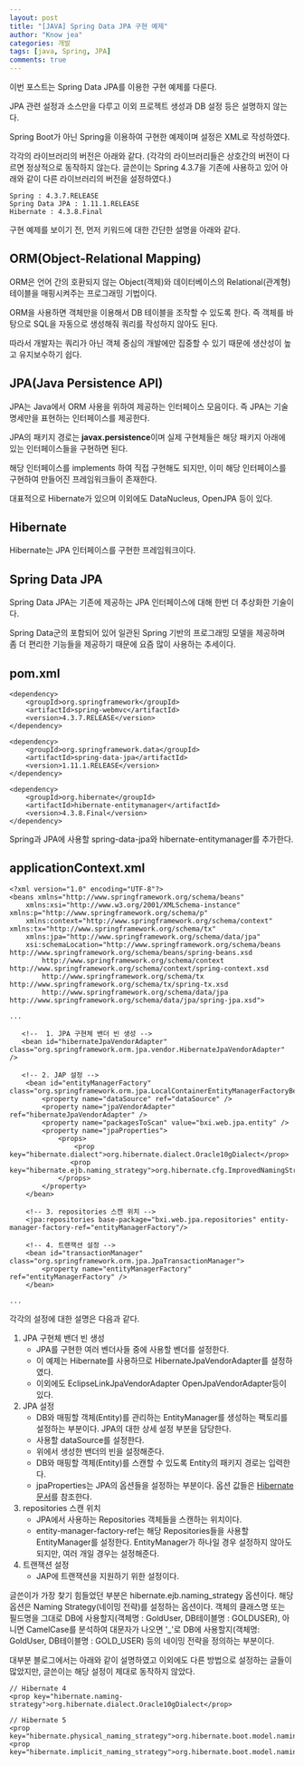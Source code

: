 ```yaml
---
layout: post
title: "[JAVA] Spring Data JPA 구현 예제"
author: "Know jea"
categories: 개발
tags: [java, Spring, JPA]
comments: true
---
```



이번 포스트는 Spring Data JPA를 이용한 구현 예제를 다룬다.

JPA 관련 설정과 소스만을 다루고 이외 프로젝트 생성과 DB 설정 등은 설명하지 않는다.

Spring Boot가 아닌 Spring을 이용하여 구현한 예제이며 설정은 XML로 작성하였다. 

각각의 라이브러리의 버전은 아래와 같다.
(각각의 라이브러리들은 상호간의 버전이 다르면 정상적으로 동작하지 않는다. 글쓴이는 Spring 4.3.7을 기존에 사용하고 있어 아래와 같이 다른 라이브러리의 버전을 설정하였다.)

```
Spring : 4.3.7.RELEASE
Spring Data JPA : 1.11.1.RELEASE
Hibernate : 4.3.8.Final 
```


구현 예제를 보이기 전, 먼저 키워드에 대한 간단한 설명을 아래와 같다.

## ORM(Object-Relational Mapping)

ORM은 언어 간의 호환되지 않는 Object(객체)와 데이터베이스의 Relational(관계형) 테이블을 매핑시켜주는 프로그래밍 기법이다. 

ORM을 사용하면 객체만을 이용해서 DB 테이블을 조작할 수 있도록 한다. 즉 객체를 바탕으로 SQL을 자동으로 생성해줘 쿼리를 작성하지 않아도 된다.

따라서 개발자는 쿼리가 아닌 객체 중심의 개발에만 집중할 수 있기 때문에 생산성이 높고 유지보수하기 쉽다.

## JPA(Java Persistence API)

JPA는 Java에서 ORM 사용을 위하여 제공하는 인터페이스 모음이다. 즉 JPA는 기술 명세만을 표현하는 인터페이스를 제공한다.

JPA의 패키지 경로는 **javax.persistence**이며 실제 구현체들은 해당 패키지 아래에 있는 인터페이스들을 구현하면 된다.

해당 인터페이스를 implements 하여 직접 구현해도 되지만, 이미 해당 인터페이스를 구현하여 만들어진 프레임워크들이 존재한다.

대표적으로 Hibernate가 있으며 이외에도 DataNucleus, OpenJPA 등이 있다.

## Hibernate

Hibernate는 JPA 인터페이스를 구현한 프레임워크이다.

## Spring Data JPA

Spring Data JPA는 기존에 제공하는 JPA 인터페이스에 대해 한번 더 추상화한 기술이다. 

Spring Data군의 포함되어 있어 일관된 Spring 기반의 프로그래밍 모델을 제공하며 좀 더 편리한 기능들을 제공하기 때문에 요즘 많이 사용하는 추세이다.


## pom.xml

```
<dependency>
	<groupId>org.springframework</groupId>
	<artifactId>spring-webmvc</artifactId>
	<version>4.3.7.RELEASE</version>
</dependency>
		
<dependency>
    <groupId>org.springframework.data</groupId>
    <artifactId>spring-data-jpa</artifactId>
    <version>1.11.1.RELEASE</version>
</dependency>
	
<dependency>
    <groupId>org.hibernate</groupId>
    <artifactId>hibernate-entitymanager</artifactId>
    <version>4.3.8.Final</version>
</dependency>
```


Spring과 JPA에 사용할 spring-data-jpa와 hibernate-entitymanager를 추가한다.

## applicationContext.xml

```
<?xml version="1.0" encoding="UTF-8"?>
<beans xmlns="http://www.springframework.org/schema/beans"
    xmlns:xsi="http://www.w3.org/2001/XMLSchema-instance" xmlns:p="http://www.springframework.org/schema/p"
    xmlns:context="http://www.springframework.org/schema/context" xmlns:tx="http://www.springframework.org/schema/tx"
    xmlns:jpa="http://www.springframework.org/schema/data/jpa"
    xsi:schemaLocation="http://www.springframework.org/schema/beans http://www.springframework.org/schema/beans/spring-beans.xsd
        http://www.springframework.org/schema/context http://www.springframework.org/schema/context/spring-context.xsd
        http://www.springframework.org/schema/tx http://www.springframework.org/schema/tx/spring-tx.xsd
        http://www.springframework.org/schema/data/jpa http://www.springframework.org/schema/data/jpa/spring-jpa.xsd">

...

   <!--  1. JPA 구현체 밴더 빈 생성 -->
   <bean id="hibernateJpaVendorAdapter" class="org.springframework.orm.jpa.vendor.HibernateJpaVendorAdapter" />
   
   <!-- 2. JAP 설정 -->
    <bean id="entityManagerFactory" class="org.springframework.orm.jpa.LocalContainerEntityManagerFactoryBean">
        <property name="dataSource" ref="dataSource" />
        <property name="jpaVendorAdapter" ref="hibernateJpaVendorAdapter" />
        <property name="packagesToScan" value="bxi.web.jpa.entity" />
        <property name="jpaProperties">
            <props>
                <prop key="hibernate.dialect">org.hibernate.dialect.Oracle10gDialect</prop>
               <prop key="hibernate.ejb.naming_strategy">org.hibernate.cfg.ImprovedNamingStrategy</prop>
            </props>
        </property>
    </bean>
    
    <!-- 3. repositories 스캔 위치 -->
    <jpa:repositories base-package="bxi.web.jpa.repositories" entity-manager-factory-ref="entityManagerFactory"/>
	
	<!-- 4. 트랜잭션 설정 -->
    <bean id="transactionManager" class="org.springframework.orm.jpa.JpaTransactionManager">
        <property name="entityManagerFactory" ref="entityManagerFactory" />
    </bean>

...

```

각각의 설정에 대한 설명은 다음과 같다.

1. JPA 구현체 밴더 빈 생성
    * JPA를 구현한 여러 벤더사들 중에 사용할 벤더를 설정한다. 
    * 이 예제는 Hibernate를 사용하므로 HibernateJpaVendorAdapter를 설정하였다.
    * 이외에도 EclipseLinkJpaVendorAdapter OpenJpaVendorAdapter등이 있다.
2. JPA 설정
    * DB와 매핑할 객체(Entity)를 관리하는 EntityManager를 생성하는 팩토리를 설정하는 부분이다. JPA의 대한 상세 설정 부분을 담당한다.
    * 사용할 dataSource를 설정한다.
    * 위에서 생성한 밴더의 빈을 설정해준다.
    * DB와 매핑할 객체(Entity)를 스캔할 수 있도록 Entity의 패키지 경로는 입력한다.
    * jpaProperties는 JPA의 옵션들을 설정하는 부분이다. 옵션 값들은 [Hibernate 문서](https://docs.jboss.org/hibernate/orm/3.3/reference/en/html/session-configuration.html#configuration-optional)를 참조한다.
3. repositories 스캔 위치
    * JPA에서 사용하는 Repositories 객체들을 스캔하는 위치이다. 
    * entity-manager-factory-ref는 해당 Repositories들을 사용할 EntityManager를 설정한다. EntityManager가 하나일 경우 설정하지 않아도 되지만, 여러 개일 경우는 설정해준다.
4. 트랜잭션 설정
    * JAP에 트랜잭션을 지원하기 위한 설정이다.

 글쓴이가 가장 찾기 힘들었던 부분은 hibernate.ejb.naming_strategy 옵션이다. 해당 옵션은 Naming Strategy(네이밍 전략)를 설정하는 옵션이다. 객체의 클래스명 또는 필드명을 그대로 DB에 사용할지(객체명 : GoldUser, DB테이블명 : GOLDUSER), 아니면 CamelCase를 분석하여 대문자가 나오면 '_'로 DB에 사용할지(객체명: GoldUser, DB테이블명 : GOLD_USER) 등의 네이밍 전략을 정의하는 부분이다. 
 
 대부분 블로그에서는 아래와 같이 설명하였고 이외에도 다른 방법으로 설정하는 글들이 많았지만, 글쓴이는 해당 설정이 제대로 동작하지 않았다.
```
// Hibernate 4
<prop key="hibernate.naming-strategy">org.hibernate.dialect.Oracle10gDialect</prop>

// Hibernate 5
<prop key="hibernate.physical_naming_strategy">org.hibernate.boot.model.naming.PhysicalNamingStrategyStandardImpl</prop>
<prop key="hibernate.implicit_naming_strategy">org.hibernate.boot.model.naming.ImplicitNamingStrategyJpaCompliantImpl</prop>

```